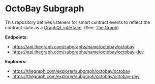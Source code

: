 # OctoBay Subgraph

This repository defines listeners for smart contract events to reflect the contract state as a [GraphQL interface](schema.graphql). (See: [The Graph](https://thegraph.com))

**Endpoints:**
- https://api.thegraph.com/subgraphs/name/octobay/octobay
- https://api.thegraph.com/subgraphs/name/octobay/octobay-dev

**Explorers:**
- https://thegraph.com/explorer/subgraph/octobay/octobay
- https://thegraph.com/explorer/subgraph/octobay/octobay-dev
